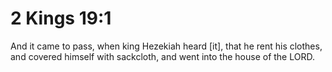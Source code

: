 # 2 Kings 19:1

And it came to pass, when king Hezekiah heard [it], that he rent his clothes, and covered himself with sackcloth, and went into the house of the LORD.